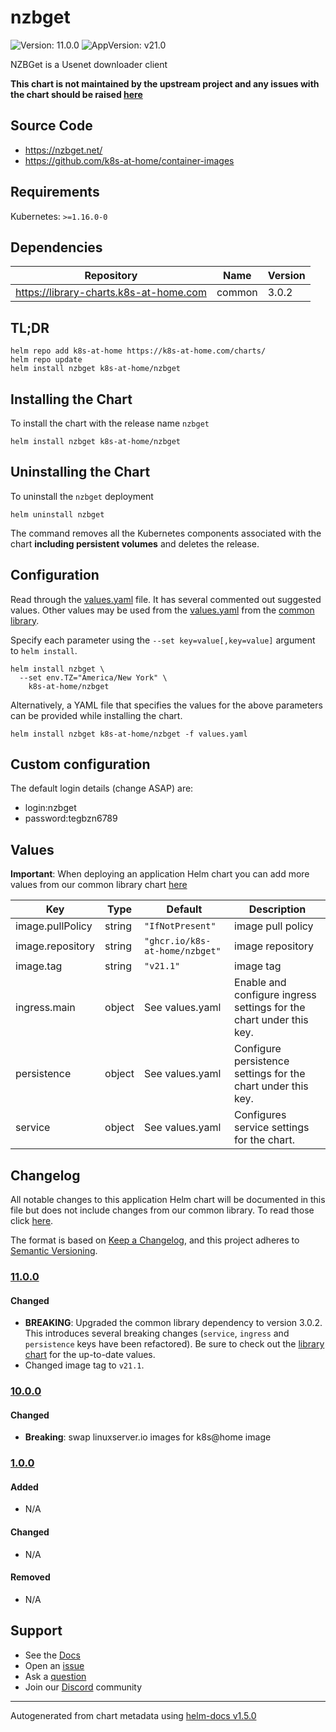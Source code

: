 # nzbget

![Version: 11.0.0](https://img.shields.io/badge/Version-11.0.0-informational?style=flat-square) ![AppVersion: v21.0](https://img.shields.io/badge/AppVersion-v21.0-informational?style=flat-square)

NZBGet is a Usenet downloader client

**This chart is not maintained by the upstream project and any issues with the chart should be raised [here](https://github.com/k8s-at-home/charts/issues/new/choose)**

## Source Code

* <https://nzbget.net/>
* <https://github.com/k8s-at-home/container-images>

## Requirements

Kubernetes: `>=1.16.0-0`

## Dependencies

| Repository | Name | Version |
|------------|------|---------|
| https://library-charts.k8s-at-home.com | common | 3.0.2 |

## TL;DR

```console
helm repo add k8s-at-home https://k8s-at-home.com/charts/
helm repo update
helm install nzbget k8s-at-home/nzbget
```

## Installing the Chart

To install the chart with the release name `nzbget`

```console
helm install nzbget k8s-at-home/nzbget
```

## Uninstalling the Chart

To uninstall the `nzbget` deployment

```console
helm uninstall nzbget
```

The command removes all the Kubernetes components associated with the chart **including persistent volumes** and deletes the release.

## Configuration

Read through the [values.yaml](./values.yaml) file. It has several commented out suggested values.
Other values may be used from the [values.yaml](https://github.com/k8s-at-home/library-charts/tree/main/charts/stable/common/values.yaml) from the [common library](https://github.com/k8s-at-home/library-charts/tree/main/charts/stable/common).

Specify each parameter using the `--set key=value[,key=value]` argument to `helm install`.

```console
helm install nzbget \
  --set env.TZ="America/New York" \
    k8s-at-home/nzbget
```

Alternatively, a YAML file that specifies the values for the above parameters can be provided while installing the chart.

```console
helm install nzbget k8s-at-home/nzbget -f values.yaml
```

## Custom configuration

The default login details (change ASAP) are:

* login:nzbget
* password:tegbzn6789

## Values

**Important**: When deploying an application Helm chart you can add more values from our common library chart [here](https://github.com/k8s-at-home/library-charts/tree/main/charts/stable/common)

| Key | Type | Default | Description |
|-----|------|---------|-------------|
| image.pullPolicy | string | `"IfNotPresent"` | image pull policy |
| image.repository | string | `"ghcr.io/k8s-at-home/nzbget"` | image repository |
| image.tag | string | `"v21.1"` | image tag |
| ingress.main | object | See values.yaml | Enable and configure ingress settings for the chart under this key. |
| persistence | object | See values.yaml | Configure persistence settings for the chart under this key. |
| service | object | See values.yaml | Configures service settings for the chart. |

## Changelog

All notable changes to this application Helm chart will be documented in this file but does not include changes from our common library. To read those click [here](https://github.com/k8s-at-home/library-charts/tree/main/charts/stable/common#changelog).

The format is based on [Keep a Changelog](https://keepachangelog.com/en/1.0.0/), and this project adheres to [Semantic Versioning](https://semver.org/spec/v2.0.0.html).

### [11.0.0]

#### Changed

- **BREAKING**: Upgraded the common library dependency to version 3.0.2. This introduces several breaking changes (`service`, `ingress` and `persistence` keys have been refactored).
  Be sure to check out the [library chart](https://github.com/k8s-at-home/library-charts/blob/common-3.0.2/charts/stable/common/) for the up-to-date values.
- Changed image tag to `v21.1`.

### [10.0.0]

#### Changed

- **Breaking**: swap linuxserver.io images for k8s@home image

### [1.0.0]

#### Added

- N/A

#### Changed

- N/A

#### Removed

- N/A

[11.0.0]: #1100
[10.0.0]: #1000
[1.0.0]: #100

## Support

- See the [Docs](https://docs.k8s-at-home.com/our-helm-charts/getting-started/)
- Open an [issue](https://github.com/k8s-at-home/charts/issues/new/choose)
- Ask a [question](https://github.com/k8s-at-home/organization/discussions)
- Join our [Discord](https://discord.gg/sTMX7Vh) community

----------------------------------------------
Autogenerated from chart metadata using [helm-docs v1.5.0](https://github.com/norwoodj/helm-docs/releases/v1.5.0)
